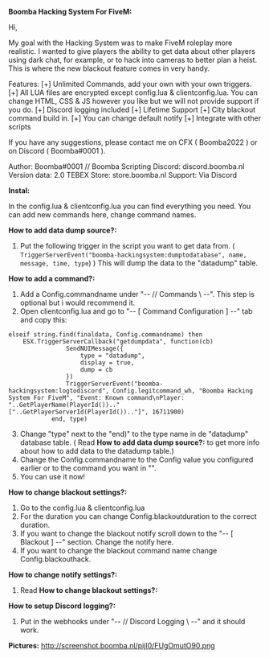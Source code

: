 **Boomba Hacking System For FiveM:** 

Hi, 

My goal with the Hacking System was to make FiveM roleplay more realistic. I wanted to give players the ability to get data about other players using dark chat, for example, or to hack into cameras to better plan a heist. This is where the new blackout feature comes in very handy.

Features: 
[+] Unlimited Commands, add your own with your own triggers. 
[+] All LUA files are encrypted except config.lua & clientconfig.lua. You can change HTML, CSS & JS however you like but we will not provide support if you do. 
[+] Discord logging included 
[+] Lifetime Support 
[+] City blackout command build in. 
[+] You can change default notify 
[+] Integrate with other scripts 
 
If you have any suggestions, please contact me on CFX ( Boomba2022 ) or on Discord ( Boomba#0001 ). 

Author: Boomba#0001 // Boomba Scripting
Discord: discord.boomba.nl 
Version data: 2.0 
TEBEX Store: store.boomba.nl 
Support: Via Discord 

**Instal:** 

In the config.lua & clientconfig.lua you can find everything you need. You can add new commands here, change command names. 

__How to add data dump source?:__
1. Put the following trigger in the script you want to get data from. ( `TriggerServerEvent("boomba-hackingsystem:dumptodatabase", name, message, time, type`) ) This will dump the data to the "datadump" table.  

__How to add a command?:__
1. Add a Config.commandname under "-- // Commands \\ --". This step is optional but i would recommend it. 
2. Open clientconfig.lua and go to "-- [ Command Configuration ] --" tab and copy this: 
```
elseif string.find(finaldata, Config.commandname) then
    ESX.TriggerServerCallback("getdumpdata", function(cb)
                SendNUIMessage({
                    type = "datadump",
                    display = true, 
                    dump = cb
                })
                TriggerServerEvent("boomba-hackingsystem:logtodiscord", Config.legitcommand_wh, "Boomba Hacking System For FiveM", "Event: Known command\nPlayer: "..GetPlayerName(PlayerId()).." ["..GetPlayerServerId(PlayerId()).."]", 16711900)   
            end, type) 
```
3. Change "type" next to the "end)" to the type name in de "datadump" database table. ( Read __How to add data dump source?:__ to get more info about how to add data to the datadump table.)
4. Change the Config.commandname to the Config value you configured earlier or to the command you want in "". 
5. You can use it now! 

__How to change blackout settings?:__ 
1. Go to the config.lua & clientconfig.lua
2. For the duration you can change Config.blackoutduration to the correct duration. 
3. If you want to change the blackout notify scroll down to the "-- [ Blackout ] --" section. Change the notify here. 
4. If you want to change the blackout command name change Config.blackouthack. 

__How to change notify settings?:__
1. Read __How to change blackout settings?:__ 

__How to setup Discord logging?:__ 
1. Put in the webhooks under "-- // Discord Logging \\ --" and it should work. 

**Pictures:**
http://screenshot.boomba.nl/pijI0/FUgOmutO90.png
